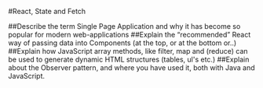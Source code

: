 #React, State and Fetch

##Describe the term Single Page Application and why it has become so popular for modern web-applications
##Explain the “recommended” React way of passing data into Components (at the top, or at the bottom or..)
##Explain how JavaScript array methods, like filter, map and (reduce) can be used to generate dynamic HTML structures (tables, ul's etc.)
##Explain about the Observer pattern, and where you have used it, both with Java and JavaScript.
